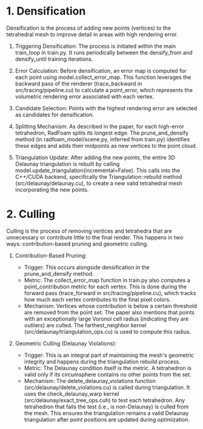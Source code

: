 # 1. Densification

Densification is the process of adding new points (vertices) to the tetrahedral mesh to improve detail in areas with high rendering error.


  1. Triggering Densification: The process is initiated within the main train_loop in train.py. It runs periodically between the densify_from and densify_until training iterations.


  2. Error Calculation: Before densification, an error map is computed for each point using model.collect_error_map. This function leverages the backward pass of the renderer (trace_backward in src/tracing/pipeline.cu) to calculate a point_error, which represents the volumetric rendering error associated with each vertex.

  3. Candidate Selection: Points with the highest rendering error are selected as candidates for densification.


  4. Splitting Mechanism: As described in the paper, for each high-error tetrahedron, RadFoam splits its longest edge. The prune_and_densify method (in radfoam_model/scene.py, inferred from train.py) identifies these edges and adds their midpoints as new vertices to the point cloud.


  5. Triangulation Update: After adding the new points, the entire 3D Delaunay triangulation is rebuilt by calling model.update_triangulation(incremental=False). This calls into the C++/CUDA backend, specifically the Triangulation::rebuild method (src/delaunay/delaunay.cu), to create a new valid tetrahedral mesh incorporating the new points.

# 2. Culling

Culling is the process of removing vertices and tetrahedra that are unnecessary or contribute little to the final render. This happens in two ways: contribution-based pruning and geometric culling.


  1. Contribution-Based Pruning:
      * Trigger: This occurs alongside densification in the prune_and_densify method.
      * Metric: The collect_error_map function in train.py also computes a point_contribution metric for each vertex. This is done during the forward pass (trace_forward in src/tracing/pipeline.cu), which tracks how much each vertex contributes to the final pixel colors.
      * Mechanism: Vertices whose contribution is below a certain threshold are removed from the point set. The paper also mentions that points with an exceptionally large Voronoi cell radius (indicating they are outliers) are culled. The farthest_neighbor kernel (src/delaunay/triangulation_ops.cu) is used to compute this radius.


  2. Geometric Culling (Delaunay Violations):
      * Trigger: This is an integral part of maintaining the mesh's geometric integrity and happens during the triangulation rebuild process.
      * Metric: The Delaunay condition itself is the metric. A tetrahedron is valid only if its circumsphere contains no other points from the set.
      * Mechanism: The delete_delaunay_violations function (src/delaunay/delete_violations.cu) is called during triangulation. It uses the check_delaunay_warp kernel (src/delaunay/exact_tree_ops.cuh) to test each tetrahedron. Any tetrahedron that fails the test (i.e., is non-Delaunay) is culled from the mesh. This ensures the triangulation remains a valid Delaunay triangulation after point positions are updated during optimization.